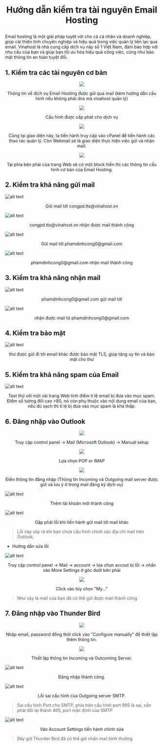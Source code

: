 # <p align="center">Hướng dẫn kiểm tra tài nguyên Email Hosting</p>

Email hosting là một giải pháp tuyệt vời cho cả cá nhân và doanh nghiệp, giúp cải thiện tính chuyên nghiệp và hiệu quả trong việc quản lý liên lạc qua email. Vinahost là nhà cung cấp dịch vụ này số 1 Việt Nam, đảm bảo hợp với nhu cầu của bạn và giúp bạn tối ưu hóa hiệu quả công việc, cũng như bảo mật thông tin an toàn tuyệt đối.


## 1. Kiểm tra các tài nguyên cơ bản


<div style="text-align:center"><img src="image-42.png" /></div>
<p align="center">Thông tin về dịch vụ Email Hosting được gửi qua mail (kèm hướng dẫn cấu hình nếu không phải dns mà vinahost quản lý)</p>

<div style="text-align:center"><img src="image-68.png" /></div>
<p align="center">Cấu hình được cấp phát cho dịch vụ</p>

<div style="text-align:center"><img src="image-69.png" /></div>
<p align="center">Cũng tại giao diện này, ta tiến hành truy cập vào cPanel để tiến hành các thao tác quản lý. Còn Webmail sẽ là giao diện thực hiện việc gửi và nhận mail.</p>

<div style="text-align:center"><img src="image-70.png" /></div>
<p align="center">Tại phía bên phải của trang Web sẽ có một block hiển thị các thông tin cấu hình cơ bản của Email Hosting.</p>

## 2. Kiểm tra khả năng gửi mail

![alt text](image-71.png)
<p align="center">Gửi mail tới congpd.tts@vinahost.vn </p>

![alt text](image-72.png)
<p align="center">congpd.tts@vinahost.vn nhận được mail thành công</p>

![alt text](image-73.png)
<p align="center">Gửi mail tới phamdinhcong0@gmail.com </p>

![alt text](image-74.png)
<p align="center">phamdinhcong0@gmail.com nhận mail thành công</p>

## 3. Kiểm tra khả năng nhận mail

![alt text](image-74.png)
<p align="center">phamdinhcong0@gmail.com gửi mail tới</p>

![alt text](image-75.png)
<p align="center">nhận được mail từ phamdinhcong0@gmail.com</p>

## 4. Kiểm tra bảo mật

![alt text](image-76.png)
<p align="center">thư được gửi đi tới email khác được bảo mật TLS, giúp tăng uy tín và bảo mật cho thư</p>

## 5. Kiểm tra khả năng spam của Email

![alt text](image-77.png)
<p align="center">Test thử với một vài trang Web tính điểm tỉ lệ email bị đưa vào mục spam. Điểm số tương đối cao >80, nó còn phụ thuộc vào nội dung email của bạn, nếu đủ sạch thì tỉ lệ bị đưa vào mục spam là khá thấp.</p>

## 6. Đăng nhập vào Outlook

<div style="text-align:center"><img src="image-79.png" /></div>
<p align="center">Truy cập control panel -> Mail (Microsoft Outlook) -> Manual setup</p>
<div style="text-align:center"><img src="image-80.png" /></div>
<p align="center">Lựa chọn POP or IMAP</p>
<div style="text-align:center"><img src="image-81.png" /></div>
<p align="center">Điền thông tin đăng nhập (Thông tin Incoming và Outgoing mail server được gửi và lưu ý ở trong mail đăng ký dịch vụ)</p>

![alt text](image-82.png)
<p align="center">Thêm tài khoản mới thành công</p>

![alt text](image-83.png)
<p align="center">Gặp phải lỗi khi tiến hành gửi mail tới mail khác</p>

> Lỗi này xảy rả khi bạn chưa cấu hình chính xác địa chỉ mail trên Outlook.

- Hướng dẫn sửa lỗi

![alt text](image-84.png)
<p align="center">Truy cập control panel -> Mail -> account -> lựa chọn accout bị lỗi -> nhấn vào More Settings ở góc dưới bên phải</p>

<div style="text-align:center"><img src="image-85.png" /></div>
<p align="center">Click vào tùy chọn "My..."</p>

> Như vậy là mail của bạn đã có thể gửi được mail thành công


## 7. Đăng nhập vào Thunder Bird

<div style="text-align:center"><img src="image-86.png" /></div>
<p align="center">Nhập email, password đồng thời click vào "Configure manually" để thiết lập thêm thông tin.</p>

<div style="text-align:center"><img src="image-88.png" /></div>
<p align="center">Thiết lập thông tin Incoming và Outcoming Server.</p>


![alt text](image-89.png)
<p align="center">Đăng nhập thành công.</p>


![alt text](image-90.png)
<p align="center">Lỗi sai cấu hình của Outgoing server SMTP.</p>

> Sai cấu hình Port cho SMTP, phía trên cấu hình port 995 là sai, cần phải đổi lại thành 465, port mặc định của SMTP

![alt text](image-91.png)
<p align="center">Vào Account Settings tiến hành chỉnh sửa</p>

> Bây giờ Thunder Bird đã có thể gửi nhận mail bình thường